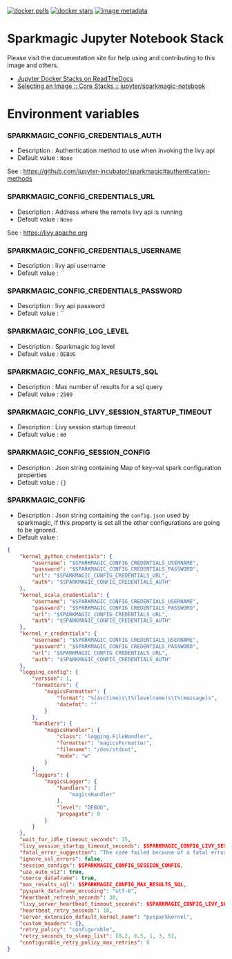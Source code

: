 [![docker pulls](https://img.shields.io/docker/pulls/jupyter/sparkmagic-notebook.svg)](https://hub.docker.com/r/jupyter/sparkmagic-notebook/) [![docker stars](https://img.shields.io/docker/stars/jupyter/sparkmagic-notebook.svg)](https://hub.docker.com/r/jupyter/sparkmagic-notebook/) [![image metadata](https://images.microbadger.com/badges/image/jupyter/sparkmagic-notebook.svg)](https://microbadger.com/images/jupyter/sparkmagic-notebook "jupyter/sparkmagic-notebook image metadata")

# Sparkmagic Jupyter Notebook Stack

Please visit the documentation site for help using and contributing to this image and others.

* [Jupyter Docker Stacks on ReadTheDocs](http://jupyter-docker-stacks.readthedocs.io/en/latest/index.html)
* [Selecting an Image :: Core Stacks :: jupyter/sparkmagic-notebook](http://jupyter-docker-stacks.readthedocs.io/en/latest/using/selecting.html#jupyter-sparkmagic-notebook)


# Environment variables

### SPARKMAGIC_CONFIG_CREDENTIALS_AUTH
- Description : Authentication method to use when invoking the livy api
- Default value : `None`

See : https://github.com/jupyter-incubator/sparkmagic#authentication-methods

### SPARKMAGIC_CONFIG_CREDENTIALS_URL
- Description : Address where the remote livy api is running
- Default value : `None`

See : https://livy.apache.org

### SPARKMAGIC_CONFIG_CREDENTIALS_USERNAME
- Description : livy api username
- Default value : ``

### SPARKMAGIC_CONFIG_CREDENTIALS_PASSWORD
- Description : livy api password
- Default value : ``

### SPARKMAGIC_CONFIG_LOG_LEVEL
- Description : Sparkmagic log level
- Default value : `DEBUG`

### SPARKMAGIC_CONFIG_MAX_RESULTS_SQL
- Description : Max number of results for a sql query
- Default value : `2500`

### SPARKMAGIC_CONFIG_LIVY_SESSION_STARTUP_TIMEOUT
- Description : Livy session startup timeout
- Default value : `60`

### SPARKMAGIC_CONFIG_SESSION_CONFIG
- Description : Json string containing Map of key=val spark configuration properties
- Default value : `{}`

### SPARKMAGIC_CONFIG
- Description : Json string containing the `config.json` used by sparkmagic, if this property is set all  the other configurations are going to be ignored.
- Default value :
```json
{
    "kernel_python_credentials": {
        "username": "$SPARKMAGIC_CONFIG_CREDENTIALS_USERNAME",
        "password": "$SPARKMAGIC_CONFIG_CREDENTIALS_PASSWORD",
        "url": "$SPARKMAGIC_CONFIG_CREDENTIALS_URL",
        "auth": "$SPARKMAGIC_CONFIG_CREDENTIALS_AUTH"
    },
    "kernel_scala_credentials": {
        "username": "$SPARKMAGIC_CONFIG_CREDENTIALS_USERNAME",
        "password": "$SPARKMAGIC_CONFIG_CREDENTIALS_PASSWORD",
        "url": "$SPARKMAGIC_CONFIG_CREDENTIALS_URL",
        "auth": "$SPARKMAGIC_CONFIG_CREDENTIALS_AUTH"
    },
    "kernel_r_credentials": {
        "username": "$SPARKMAGIC_CONFIG_CREDENTIALS_USERNAME",
        "password": "$SPARKMAGIC_CONFIG_CREDENTIALS_PASSWORD",
        "url": "$SPARKMAGIC_CONFIG_CREDENTIALS_URL",
        "auth": "$SPARKMAGIC_CONFIG_CREDENTIALS_AUTH"
    },
    "logging_config": {
        "version": 1,
        "formatters": {
            "magicsFormatter": {
                "format": "%(asctime)s\t%(levelname)s\t%(message)s",
                "datefmt": ""
            }
        },
        "handlers": {
            "magicsHandler": {
                "class": "logging.FileHandler",
                "formatter": "magicsFormatter",
                "filename": "/dev/stdout",
                "mode": "w"
            }
        },
        "loggers": {
            "magicsLogger": {
                "handlers": [
                    "magicsHandler"
                ],
                "level": "DEBUG",
                "propagate": 0
            }
        }
    },
    "wait_for_idle_timeout_seconds": 15,
    "livy_session_startup_timeout_seconds": $SPARKMAGIC_CONFIG_LIVY_SESSION_STARTUP_TIMEOUT,
    "fatal_error_suggestion": "The code failed because of a fatal error:\n\t{}.\n\nSome things to try:\na) Make sure Spark has enough available resources for Jupyter to create a Spark context.\nb) Contact your Jupyter administrator to make sure the Spark magics library is configured correctly.\nc) Restart the kernel.",
    "ignore_ssl_errors": false,
    "session_configs": $SPARKMAGIC_CONFIG_SESSION_CONFIG,
    "use_auto_viz": true,
    "coerce_dataframe": true,
    "max_results_sql": $SPARKMAGIC_CONFIG_MAX_RESULTS_SQL,
    "pyspark_dataframe_encoding": "utf-8",
    "heartbeat_refresh_seconds": 30,
    "livy_server_heartbeat_timeout_seconds": $SPARKMAGIC_CONFIG_LIVY_SERVER_HEARTBEAT,
    "heartbeat_retry_seconds": 10,
    "server_extension_default_kernel_name": "pysparkkernel",
    "custom_headers": {},
    "retry_policy": "configurable",
    "retry_seconds_to_sleep_list": [0.2, 0.5, 1, 3, 5],
    "configurable_retry_policy_max_retries": 8
}
```
